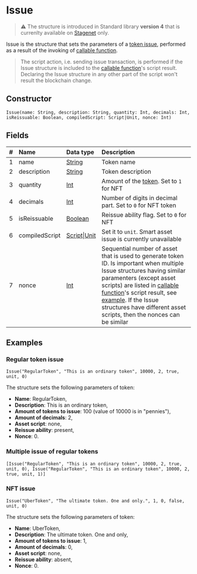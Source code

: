 # Issue

> :warning: The structure is introduced in Standard library **version 4** that is currenlty available on [Stagenet](/en/blockchain/blockchain-network/stage-network) only.

Issue is the structure that sets the parameters of a [token issue](/en/blockchain/transaction-type/issue-transaction), performed as a result of the invoking of [callable function](/en/ride/functions/callable-function).

> The script action, i.e. sending issue transaction, is performed if the Issue structure is included to the [callable function](/en/ride/functions/callable-function)'s script result. Declaring the Issue structure in any other part of the script won't result the blockchain change.

## Constructor

```ride
Issue(name: String, description: String, quantity: Int, decimals: Int, isReissuable: Boolean, compiledScript: Script|Unit, nonce: Int)
```

## Fields

| # | Name | Data type | Description |
| :--- | :--- | :--- | :--- |
| 1 | name | [String](/en/ride/data-types/string) | Token name |
| 2 | description | [String](/en/ride/data-types/string) | Token description |
| 3 | quantity | [Int](/en/ride/data-types/int) | Amount of the [token](/en/blockchain/token). Set to `1` for NFT |
| 4 | decimals | [Int](/en/ride/data-types/int) | Number of digits in decimal part. Set to `0` for NFT token |
| 5 | isReissuable | [Boolean](/en/ride/data-types/boolean) | Reissue ability flag. Set to `0` for NFT |
| 6 | compiledScript | [Script](/en/ride/script)&#124;[Unit](/en/ride/data-types/unit) | Set it to `unit`. Smart asset issue is currently unavailable |
| 7 | nonce | [Int](/en/ride/data-types/int) | Sequential number of asset that is used to generate token ID. Is important when multiple Issue structures having similar paramenters (except asset scripts) are listed in [callable function](/en/ride/functions/callable-function)'s script result, see [example](#nonce). If the Issue structures have different asset scripts, then the nonces can be similar |

## Examples

### Regular token issue

`Issue("RegularToken", "This is an ordinary token", 10000, 2, true, unit, 0)`

The structure sets the following parameters of token:

* **Name**: RegularToken,
* **Description**: This is an ordinary token,
* **Amount of tokens to issue**: 100 (value of 10000 is in "pennies"),
* **Amount of decimals**: 2,
* **Asset script**: none,
* **Reissue ability**: present,
* **Nonce**: 0.

### Multiple issue of regular tokens

`[Issue("RegularToken", "This is an ordinary token", 10000, 2, true, unit, 0), Issue("RegularToken", "This is an ordinary token", 10000, 2, true, unit, 1)]`

### NFT issue

`Issue("UberToken", "The ultimate token. One and only.", 1, 0, false, unit, 0)`

The structure sets the following parameters of token:

* **Name**: UberToken,
* **Description**: The ultimate token. One and only,
* **Amount of tokens to issue**: 1,
* **Amount of decimals**: 0,
* **Asset script**: none,
* **Reissue ability**: absent,
* **Nonce**: 0.
